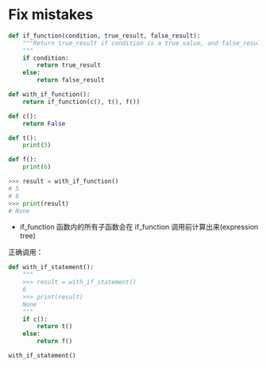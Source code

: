 # Fix mistakes
```python
def if_function(condition, true_result, false_result):
    """Return true_result if condition is a true value, and false_result otherwise.
    """
    if condition:
        return true_result
    else:
        return false_result

def with_if_function():
    return if_function(c(), t(), f())

def c():
    return False

def t():
    print(5)

def f():
    print(6)

>>> result = with_if_function()
# 5
# 6
>>> print(result)   
# None
```

- if_function 函数内的所有子函数会在 if_function 调用前计算出来(expression tree)

正确调用：

```python 
def with_if_statement():
    """
    >>> result = with_if_statement()
    6
    >>> print(result)
    None
    """
    if c():
        return t()
    else:
        return f()

with_if_statement()        
```

